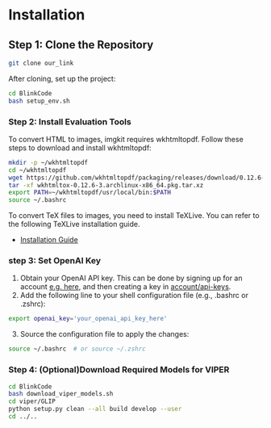 # Installation
## Step 1: Clone the Repository
```bash
git clone our_link
```
After cloning, set up the project:
```bash
cd BlinkCode
bash setup_env.sh
```
### Step 2: Install Evaluation Tools
To convert HTML to images, imgkit requires wkhtmltopdf. Follow these steps to download and install wkhtmltopdf:
```bash
mkdir -p ~/wkhtmltopdf
cd ~/wkhtmltopdf
wget https://github.com/wkhtmltopdf/packaging/releases/download/0.12.6-3/wkhtmltox-0.12.6-3.archlinux-x86_64.pkg.tar.xz
tar -xf wkhtmltox-0.12.6-3.archlinux-x86_64.pkg.tar.xz
export PATH=~/wkhtmltopdf/usr/local/bin:$PATH
source ~/.bashrc
```
To convert TeX files to images, you need to install TeXLive. You can refer to the following TeXLive installation guide.
- [Installation Guide](./Installl_TeXlive.md)

### step 3: Set OpenAI Key
1. Obtain your OpenAI API key. This can be done by signing up for an account [e.g. here](https://platform.openai.com/), and then creating a key in [account/api-keys](https://platform.openai.com/account/api-keys). 
2. Add the following line to your shell configuration file (e.g., .bashrc or .zshrc):
```bash
export openai_key='your_openai_api_key_here'
```
3. Source the configuration file to apply the changes:
```bash
source ~/.bashrc  # or source ~/.zshrc
```
### Step 4: (Optional)Download Required Models for VIPER
```bash 
cd BlinkCode
bash download_viper_models.sh
cd viper/GLIP
python setup.py clean --all build develop --user
cd ../..
```